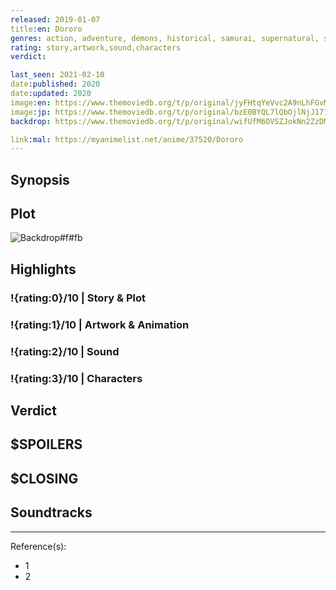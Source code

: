 ```yaml
---
released: 2019-01-07
title:en: Dororo
genres: action, adventure, demons, historical, samurai, supernatural, shounen
rating: story,artwork,sound,characters
verdict:

last_seen: 2021-02-10
date:published: 2020
date:updated: 2020
image:en: https://www.themoviedb.org/t/p/original/jyFHtqYeVvc2A9nLhFGvM49xGPg.jpg
image:jp: https://www.themoviedb.org/t/p/original/bzE0BYQL7lQbOjlNjJ171ytFpwc.jpg
backdrop: https://www.themoviedb.org/t/p/original/wifUfM6OVSZJokNn2ZzDMmjKcvv.jpg

link:mal: https://myanimelist.net/anime/37520/Dororo
---
```



## Synopsis

## Plot

![Backdrop#f#fb](https://www.themoviedb.org/t/p/original/AwB9OpmzC4sxkbu52Dzv9A7CfdG.jpg "Source: TMDB")

## Highlights

### !{rating:0}/10 | Story & Plot

### !{rating:1}/10 | Artwork & Animation

### !{rating:2}/10 | Sound

### !{rating:3}/10 | Characters

## Verdict

## $SPOILERS

## $CLOSING

## Soundtracks

***
Reference(s):

- 1
- 2
